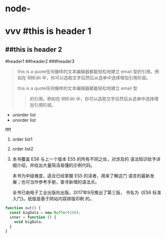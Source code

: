 # node-
  
vvv
#this is header 1
=========
##this is header 2
-------------
#header1
##header2
###header3
>this is a quote任何像样的文本编辑器都能轻松地建立 email 型的引用。例如在 BBEdit 中，你可以选取文字后然后从选单中选择增加引用阶层。
>
>this is a quote任何像样的文本编辑器都能轻松地建立 email 型
>>的引用。例如在 BBEdit 中，你可以选取文字后然后从选单中选择增加引用阶层。

* unorder list
* unorder list

ffff

1. order list1 
2. order list2

3.  本书覆盖 ES6 与上一个版本 ES5 的所有不同之处，对涉及的	语法知识给予详细介绍，并给出大量简洁易懂的示例代码。

	本书为中级难度，适合已经掌握 ES5 的读者，用来了解这门	语言的最新发展；也可当作参考手册，查寻新增的语法点。

	全书已由电子工业出版社出版，2017年9月推出了第三版，	书名为《ES6 标准入门》。纸版是基于网站内容排版印刷	的。
``` js
function out() {
  const bigData = new Buffer(100);
  inner = function () {
    void bigData;
  }
}
```


